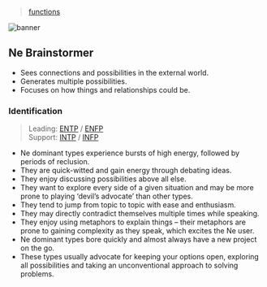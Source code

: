 > [functions](../)

![banner](/mbti/photos/banner.png)

## Ne Brainstormer  

* Sees connections and possibilities in the external world.
* Generates multiple possibilities.
* Focuses on how things and relationships could be.

### Identification

> Leading: [ENTP](/mbti/types/entp) / [ENFP](/mbti/types/enfp)  
> Support: [INTP](/mbti/types/intp) / [INFP](/mbti/types/infp)

* Ne dominant types experience bursts of high energy, followed by periods of reclusion.
* They are quick-witted and gain energy through debating ideas.
* They enjoy discussing possibilities above all else.
* They want to explore every side of a given situation and may be more prone to playing ‘devil’s advocate’ than other types.
* They tend to jump from topic to topic with ease and enthusiasm.
* They may directly contradict themselves multiple times while speaking.
* They enjoy using metaphors to explain things – their metaphors are prone to gaining complexity as they speak, which excites the Ne user.
* Ne dominant types bore quickly and almost always have a new project on the go.
* These types usually advocate for keeping your options open, exploring all possibilities and taking an unconventional approach to solving problems.
